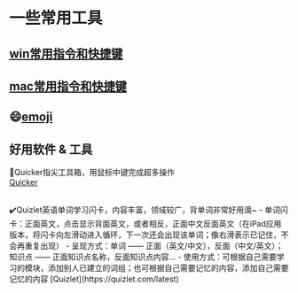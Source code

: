 # 一些常用工具

## [win常用指令和快捷键](./win_shortcut_command.md)
## [mac常用指令和快捷键](./mac_shortcut.md)
## 😄[emoji](./emoji.md)


## 好用软件 & 工具
🔧Quicker指尖工具箱，用鼠标中键完成超多操作
<br>
[Quicker](https://getquicker.net/)

<br>
✔️Quizlet英语单词学习闪卡，内容丰富，领域较广，背单词非常好用滴~
- 单词闪卡：正面英文，点击显示背面英文，或者相反，正面中文反面英文（在iPad应用版本，将闪卡向左滑动进入循环，下一次还会出现该单词；像右滑表示已记住，不会再重复出现）
- 呈现方式：单词 —— 正面（英文/中文），反面（中文/英文）；知识点 —— 正面知识点名称，反面知识点内容... 
- 使用方式：可根据自己需要学习的模块，添加别人已建立的词组；也可根据自己需要记忆的内容，添加自己需要记忆的内容
[Quizlet](https://quizlet.com/latest)